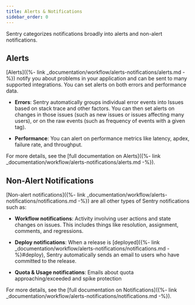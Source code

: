 ```yaml
---
title: Alerts & Notifications
sidebar_order: 0
---
```


Sentry categorizes notifications broadly into alerts and non-alert notifications. 

## Alerts

[Alerts]({%- link _documentation/workflow/alerts-notifications/alerts.md -%}) notify you about problems in your application and can be sent to many supported integrations. You can set alerts on both errors and performance data.

- **Errors**: Sentry automatically groups individual error events into Issues based on stack trace and other factors. You can then set alerts on changes in those issues (such as new issues or issues affecting many users), or on the raw events (such as frequency of events with a given tag).

- **Performance**: You can alert on performance metrics like latency, apdex, failure rate, and throughput.

For more details, see the [full documentation on Alerts]({%- link _documentation/workflow/alerts-notifications/alerts.md -%}).

## Non-Alert Notifications

[Non-alert notifications]({%- link _documentation/workflow/alerts-notifications/notifications.md -%}) are all other types of Sentry notifications such as:

- **Workflow notifications**: Activity involving user actions and state changes on issues. This includes things like resolution, assignment, comments, and regressions.

- **Deploy notifications**: When a release is [deployed]({%- link _documentation/workflow/alerts-notifications/notifications.md -%}#deploy), Sentry automatically sends an email to users who have committed to the release.

- **Quota & Usage notifications**: Emails about quota approaching/exceeded and spike protection

For more details, see the [full documentation on Notifications]({%- link _documentation/workflow/alerts-notifications/notifications.md -%}).

